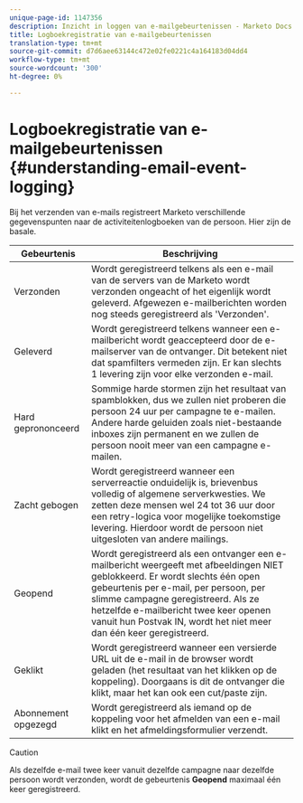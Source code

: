```yaml
---
unique-page-id: 1147356
description: Inzicht in loggen van e-mailgebeurtenissen - Marketo Docs - Productdocumentatie
title: Logboekregistratie van e-mailgebeurtenissen
translation-type: tm+mt
source-git-commit: d7d6aee63144c472e02fe0221c4a164183d04dd4
workflow-type: tm+mt
source-wordcount: '300'
ht-degree: 0%

---
```



# Logboekregistratie van e-mailgebeurtenissen {#understanding-email-event-logging}

Bij het verzenden van e-mails registreert Marketo verschillende gegevenspunten naar de activiteitenlogboeken van de persoon. Hier zijn de basale.

| Gebeurtenis | Beschrijving |
|---|---|
| Verzonden | Wordt geregistreerd telkens als een e-mail van de servers van de Marketo wordt verzonden ongeacht of het eigenlijk wordt geleverd. Afgewezen e-mailberichten worden nog steeds geregistreerd als &#39;Verzonden&#39;. |
| Geleverd | Wordt geregistreerd telkens wanneer een e-mailbericht wordt geaccepteerd door de e-mailserver van de ontvanger. Dit betekent niet dat spamfilters vermeden zijn. Er kan slechts 1 levering zijn voor elke verzonden e-mail. |
| Hard geprononceerd | Sommige harde stormen zijn het resultaat van spamblokken, dus we zullen niet proberen die persoon 24 uur per campagne te e-mailen. Andere harde geluiden zoals niet-bestaande inboxes zijn permanent en we zullen de persoon nooit meer van een campagne e-mailen. |
| Zacht gebogen | Wordt geregistreerd wanneer een serverreactie onduidelijk is, brievenbus volledig of algemene serverkwesties. We zetten deze mensen wel 24 tot 36 uur door een retry-logica voor mogelijke toekomstige levering. Hierdoor wordt de persoon niet uitgesloten van andere mailings. |
| Geopend | Wordt geregistreerd als een ontvanger een e-mailbericht weergeeft met afbeeldingen NIET geblokkeerd. Er wordt slechts één open gebeurtenis per e-mail, per persoon, per slimme campagne geregistreerd. Als ze hetzelfde e-mailbericht twee keer openen vanuit hun Postvak IN, wordt het niet meer dan één keer geregistreerd. |
| Geklikt | Wordt geregistreerd wanneer een versierde URL uit de e-mail in de browser wordt geladen (het resultaat van het klikken op de koppeling). Doorgaans is dit de ontvanger die klikt, maar het kan ook een cut/paste zijn. |
| Abonnement opgezegd | Wordt geregistreerd als iemand op de koppeling voor het afmelden van een e-mail klikt en het afmeldingsformulier verzendt. |

>[!CAUTION]
>
>Als dezelfde e-mail twee keer vanuit dezelfde campagne naar dezelfde persoon wordt verzonden, wordt de gebeurtenis **Geopend** maximaal één keer geregistreerd.

